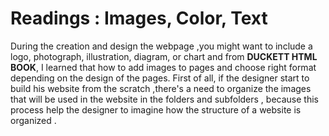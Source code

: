 # Readings : Images, Color, Text


During the creation and design the webpage ,you might want to include a logo, photograph, illustration, diagram, or chart and from **DUCKETT HTML BOOK**, I learned that how to add images to pages and choose right format depending on the design of the pages. First of all, if the designer start to build his website from the scratch ,there's a need to organize the images that will be used in the website in the folders and subfolders , because this process help the designer to imagine how the structure of a website is organized .
